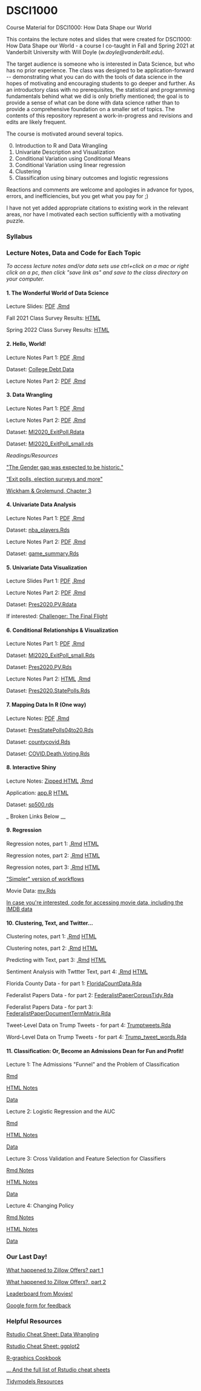 # DSCI1000
Course Material for DSCI1000: How Data Shape our World

This contains the lecture notes and slides that were created for DSCI1000: How Data Shape our World - a course I co-taught in Fall and Spring 2021 at Vanderbilt University with Will Doyle (_w.doyle@vanderbilt.edu_).  

The target audience is someone who is interested in Data Science, but who has no prior experience.  The class was designed to be application-forward -- demonstrating what you can do with the tools of data science in the hopes of motivating and encouraging students to go deeper and further. As an introductory class with no prerequisites, the statistical and programming fundamentals behind what we did is only briefly mentioned; the goal is to provide a sense of what can be done with data science rather than to provide a comprehensive foundation on a smaller set of topics.  The contents of this repository represent a work-in-progress and revisions and edits are likely frequent.

The course is motivated around several topics.

0) Introduction to R and Data Wrangling
1) Univariate Description and Visualization
2) Conditional Variation using Conditional Means
3) Conditional Variation using linear regression
4) Clustering
5) Classification using binary outcomes and logistic regressions  

Reactions and comments are welcome and apologies in advance for typos, errors, and inefficiencies, but you get what you pay for ;)

I have not yet added appropriate citations to existing work in the relevant areas, nor have I motivated each section sufficiently with a motivating puzzle.  

### Syllabus

### Lecture Notes, Data and Code for Each Topic 

*To access lecture notes and/or data sets use ctrl+click on a mac or right click on a pc, then click "save link as" and save to the class directory on your computer.*

#### 1\. The Wonderful World of Data Science

Lecture Slides:  [PDF](https://github.com/joshclinton/DSCI1000/blob/main/Lectures/Topic1_IntroMotivation/Topic1_Motivation.pdf) [.Rmd](https://github.com/joshclinton/DSCI1000/blob/main/Lectures/Topic1_IntroMotivation/Topic1_Motivation.Rmd)

Fall 2021 Class Survey Results: [HTML](https://github.com/joshclinton/DSCI1000/blob/main/Lectures/Topic1_IntroMotivation/survey_results2021.html)

Spring 2022 Class Survey Results: [HTML](https://github.com/joshclinton/DSCI1000/blob/main/Lectures/Topic1_IntroMotivation/survey_results2022.html)

#### 2\. Hello, World!

Lecture Notes Part 1: [PDF](https://github.com/joshclinton/DSCI1000/blob/main/Lectures/Topic2_HelloWorld/Topic2_HelloWorld_part1.pdf) [.Rmd](https://github.com/joshclinton/DSCI1000/blob/main/Lectures/Topic2_HelloWorld/Topic2_HelloWorld.Rmd)

Dataset: [College Debt Data](https://github.com/joshclinton/DSCI1000/blob/main/Lectures/Topic2_HelloWorld/sc_debt.Rds)

Lecture Notes Part 2: [PDF](https://github.com/joshclinton/DSCI1000/blob/main/Lectures/Topic2_HelloWorld/Topic2_HelloWorld_part2.pdf) [.Rmd](https://github.com/joshclinton/DSCI1000/blob/main/Lectures/Topic2_HelloWorld/Topic2_HelloWorld_part2.Rmd)

#### 3\.  Data Wrangling

Lecture Notes Part 1: [PDF](https://github.com/joshclinton/DSCI1000/blob/main/Lectures/Topic3_DataWrangling/Topic3_DataWrangling_part1.pdf) [.Rmd](https://github.com/joshclinton/DSCI1000/blob/main/Lectures/Topic3_DataWrangling/Topic3_DataWrangling_part1.Rmd)

Lecture Notes Part 2: [PDF](https://github.com/joshclinton/DSCI1000/blob/main/Lectures/Topic3_DataWrangling/Topic3_DataWrangling_part2.pdf) [.Rmd](https://github.com/joshclinton/DSCI1000/blob/main/Lectures/Topic3_DataWrangling/Topic3_DataWrangling_part2.Rmd)

Dataset: [MI2020_ExitPoll.Rdata](https://github.com/joshclinton/DSCI1000/blob/main/Lectures/Topic3_DataWrangling/MI2020_ExitPoll.Rdata)

Dataset: [MI2020_ExitPoll_small.rds](https://github.com/joshclinton/DSCI1000/blob/main/Lectures/Topic3_DataWrangling/MI2020_ExitPoll_small.rds)

*Readings/Resources*

["The Gender gap was expected to be historic."](https://www.washingtonpost.com/dc-md-va/2020/11/06/election-2020-gender-gap-women/)

["Exit polls, election surveys and more"](https://www.pewresearch.org/fact-tank/2018/11/01/exit-polls-election-surveys-and-more-a-guide-for-the-2018-midterms/)

[Wickham \& Grolemund, Chapter 3](https://learning-oreilly-com.proxy.library.vanderbilt.edu/home/)

#### 4\. Univariate Data Analysis

Lecture Notes Part 1:  [PDF](https://github.com/joshclinton/DSCI1000/blob/main/Lectures/Topic4_UnivariateDescription/Topic4_Univariate_part1.pdf) [.Rmd](https://github.com/joshclinton/DSCI1000/blob/main/Lectures/Topic4_UnivariateDescription/Topic4_Univariate_part1.Rmd) 

Dataset: [nba_players.Rds](https://github.com/joshclinton/DSCI1000/blob/main/Lectures/Lecture4Univariate/nba_players_2018.Rds)

Lecture Notes Part 2: [PDF](https://github.com/joshclinton/DSCI1000/blob/main/Lectures/Topic4_UnivariateDescription/Topic4_UnivariateUncertainty_part2.pdf) [.Rmd](https://github.com/joshclinton/DSCI1000/blob/main/Lectures/Topic4_UnivariateDescription/Topic4_UnivariateUncertainty_part2.Rmd)

Dataset: [game_summary.Rds](https://github.com/joshclinton/DSCI1000/blob/main/Lectures/Lecture4Univariate/game_summary.Rds) 

#### 5\. Univariate Data Visualization

Lecture Slides Part 1: [PDF](https://github.com/joshclinton/DSCI1000/blob/main/Lectures/Topic5_UnivariateVisualization/Topic5_DataVizIntro_part1.pdf) [.Rmd](https://github.com/joshclinton/DSCI1000/blob/main/Lectures/Topic5_UnivariateVisualization/Topic5_DataVizIntro_part1.Rmd) 

Lecture Notes Part 2: [PDF](https://github.com/joshclinton/DSCI1000/blob/main/Lectures/Topic5_UnivariateVisualization/Topic5_VisualizationUnivariateGraphics_part2.pdf) [.Rmd](https://github.com/joshclinton/DSCI1000/blob/main/Lectures/Topic5_UnivariateVisualization/Topic5_VisualizationUnivariateGraphics_part2.Rmd)

Dataset: [Pres2020.PV.Rdata](https://github.com/joshclinton/DSCI1000/blob/main/Lectures/Topic5_UnivariateVisualization/data/Pres2020.PV.Rdata) 

If interested: [Challenger: The Final Flight](https://www.netflix.com/title/81012137)

#### 6\. Conditional Relationships \& Visualization

Lecture Notes Part 1: [PDF](https://github.com/joshclinton/DSCI1000/blob/main/Lectures/Topic6_ConditionalVariation/Topic6_ConditionalVariation_Graphing.pdf) [.Rmd](https://github.com/joshclinton/DSCI1000/blob/main/Lectures/Topic6_ConditionalVariation/Topic6_ConditionalVariation_Graphing.Rmd)

Dataset: [MI2020_ExitPoll_small.Rds](https://github.com/joshclinton/DSCI1000/blob/main/Lectures/Topic6_ConditionalVariation/MI2020_ExitPoll_small.Rds) 

Dataset: [Pres2020.PV.Rds](https://github.com/joshclinton/DSCI1000/blob/main/Lectures/Topic6_ConditionalVariation/Pres2020.PV.Rds) 

Lecture Notes Part 2: [HTML](https://github.com/joshclinton/DSCI1000/blob/main/Lectures/Topic6_ConditionalVariation/Topic6_ConditionalVariation_Prediction.html) [.Rmd](https://github.com/joshclinton/DSCI1000/blob/main/Lectures/Topic6_ConditionalVariation/Topic6_ConditionalVariation_Prediction.Rmd)

Dataset: [Pres2020.StatePolls.Rds](https://github.com/joshclinton/DSCI1000/blob/main/Lectures/Topic6_ConditionalVariation/Pres2020.StatePolls.Rds) 

#### 7\. Mapping Data In R (One way)

Lecture Notes: [PDF](https://github.com/joshclinton/DSCI1000/blob/main/Lectures/Topic7_Mapping/Topic7_MappingDataInR.pdf) [.Rmd](https://github.com/joshclinton/DSCI1000/blob/main/Lectures/Topic7_Mapping/Topic7_MappingDataInR.Rmd)

Dataset: [PresStatePolls04to20.Rds](https://github.com/joshclinton/DSCI1000/blob/main/Lectures/Topic7_Mapping/PresStatePolls04to20.Rds) 

Dataset: [countycovid.Rds](https://github.com/joshclinton/DSCI1000/blob/main/Lectures/Topic7_Mapping/countycovid.Rds) 

Dataset: [COVID.Death.Voting.Rds](https://github.com/joshclinton/DSCI1000/blob/main/Lectures/Topic7_Mapping/COVID.Death.Voting.Rds) 

#### 8\. Interactive Shiny

Lecture Notes: [Zipped HTML](https://github.com/joshclinton/DSCI1000/blob/main/Lectures/Topic8_Interactive/Topic8_interactive.html.zip) [.Rmd](https://github.com/joshclinton/DSCI1000/blob/main/Lectures/Topic8_Interactive/Topic8_interactive.Rmd)

Application: [app.R](https://github.com/joshclinton/DSCI1000/blob/main/Lectures/Topic8_Interactive/app.R)
[HTML](https://raw.githack.com/wdoyle42/vandy_ds_1000/main/Lectures/Topic8_Predictions/Topic8_PredictionsClassWork.html)

Dataset: [sp500.rds](https://github.com/joshclinton/DSCI1000/blob/main/Lectures/Topic8_Interactive/sp500.rds) 

_ Broken Links Below __

#### 9\. Regression

Regression notes, part 1: [.Rmd](https://raw.githubusercontent.com/wdoyle42/vandy_ds_1000/main/Lectures/Topic9_Regression/LectureRegressionPart1.Rmd) [HTML](https://raw.githack.com/wdoyle42/vandy_ds_1000/main/Lectures/Topic9_Regression/LectureRegressionPart1.html)

Regression notes, part 2:
[.Rmd](https://github.com/joshclinton/DSCI1000/blob/main/Lectures/Topic9_Regression/LectureRegressionPart2.Rmd)
[HTML](https://raw.githack.com/wdoyle42/vandy_ds_1000/main/Lectures/Topic9_Regression/LectureRegressionPart2.html)

Regression notes, part 3:
[.Rmd](https://github.com/joshclinton/DSCI1000/blob/main/Lectures/Topic9_Regression/LectureRegressionPart3.Rmd)
[HTML](https://raw.githack.com/wdoyle42/vandy_ds_1000/main/Lectures/Topic9_Regression/LectureRegressionPart3.html)


["Simpler" version of workflows](https://github.com/joshclinton/DSCI1000/blob/main/Lectures/Topic9_Regression/workflows_examples.Rmd)

Movie Data: [mv.Rds](https://github.com/joshclinton/DSCI1000/blob/main/Lectures/Topic9_Regression/mv.Rds)

[In case you're interested, code for accessing movie data, including the IMDB data](https://github.com/joshclinton/DSCI1000/blob/main/Lectures/Topic9_Regression/access_movie_data.R)

#### 10\.  Clustering, Text, and Twitter...

Clustering notes, part 1: [.Rmd](https://raw.githubusercontent.com/wdoyle42/vandy_ds_1000/main/Lectures/Topic10_Clustering/Topic10_ClusteringKmeans.Rmd) [HTML](https://raw.githack.com/wdoyle42/vandy_ds_1000/main/Lectures/Topic10_Clustering/Topic10_ClusteringKmeans.html)

Clustering notes, part 2: [.Rmd](https://raw.githubusercontent.com/wdoyle42/vandy_ds_1000/main/Lectures/Topic10_Clustering/Topic10_ClusteringKmeansText.Rmd) [HTML](https://raw.githack.com/wdoyle42/vandy_ds_1000/main/Lectures/Topic10_Clustering/Topic10_ClusteringKmeansText.html)

Predicting with Text, part 3: [.Rmd](https://raw.githubusercontent.com/wdoyle42/vandy_ds_1000/main/Lectures/Topic10_Clustering/Topic10_ClusteringTextPredict.Rmd) [HTML](https://raw.githack.com/wdoyle42/vandy_ds_1000/main/Lectures/Topic10_Clustering/Topic10_ClusteringTextPredict.html)

Sentiment Analysis with Twttter Text, part 4:  [.Rmd](https://raw.githubusercontent.com/wdoyle42/vandy_ds_1000/main/Lectures/Topic10_Clustering/Topic10_TrumpTweetSentiment.Rmd) [HTML](https://raw.githack.com/wdoyle42/vandy_ds_1000/main/Lectures/Topic10_Clustering/Topic10_TrumpTweetSentiment.html)

Florida County Data - for part 1: [FloridaCountData.Rda](https://github.com/joshclinton/DSCI1000/blob/main/Lectures/Topic10_Clustering/FloridaCountyData.Rda)

Federalist Papers Data - for part 2: [FederalistPaperCorpusTidy.Rda](https://github.com/joshclinton/DSCI1000/blob/main/Lectures/Topic10_Clustering/FederalistPaperCorpusTidy.Rda)

Federalist Papers Data - for part 3: [FederalistPaperDocumentTermMatrix.Rda](https://github.com/joshclinton/DSCI1000/blob/main/Lectures/Topic10_Clustering/FederalistPaperDocumentTermMatrix.Rda)

Tweet-Level Data on Trump Tweets - for part 4: [Trumptweets.Rda](https://github.com/joshclinton/DSCI1000/blob/main/Lectures/Topic10_Clustering/Trumptweets.Rda)

Word-Level Data on Trump Tweets - for part 4: [Trump_tweet_words.Rda](https://github.com/joshclinton/DSCI1000/blob/main/Lectures/Topic10_Clustering/Trump_tweet_words.Rda)


#### 11\. Classification: Or, Become an Admissions Dean for Fun and Profit!
Lecture 1: The Admissions "Funnel" and the Problem of Classification

[Rmd](https://github.com/joshclinton/DSCI1000/blob/main/Lectures/Topic11Classification/college_admissions.Rmd)

[HTML Notes](https://raw.githack.com/wdoyle42/vandy_ds_1000/main/Lectures/Topic11Classification/college_admissions.html)

[Data](https://github.com/joshclinton/DSCI1000/blob/main/Lectures/Topic11Classification/admit_data.rds)

Lecture 2: Logistic Regression and the AUC

[Rmd](https://github.com/joshclinton/DSCI1000/blob/main/Lectures/Topic11Classification/college_admissions_2.Rmd)

[HTML Notes](https://raw.githack.com/wdoyle42/vandy_ds_1000/main/Lectures/Topic11Classification/college_admissions_2.html)

[Data](https://github.com/joshclinton/DSCI1000/blob/main/Lectures/Topic11Classification/admit_data.rds)

Lecture 3: Cross Validation and Feature Selection for Classifiers

[Rmd Notes](https://github.com/joshclinton/DSCI1000/blob/main/Lectures/Topic11Classification/college_admissions_3.Rmd)

[HTML Notes](https://raw.githack.com/wdoyle42/vandy_ds_1000/main/Lectures/Topic11Classification/college_admissions_3.html)


[Data](https://github.com/joshclinton/DSCI1000/blob/main/Lectures/Topic11Classification/admit_data.rds)


Lecture 4: Changing Policy

[Rmd Notes](https://github.com/joshclinton/DSCI1000/blob/main/Lectures/Topic11Classification/college_admissions_4.Rmd)

[HTML Notes](https://raw.githack.com/wdoyle42/vandy_ds_1000/main/Lectures/Topic11Classification/college_admissions_4.html)

[Data](https://github.com/joshclinton/DSCI1000/blob/main/Lectures/Topic11Classification/admit_data.rds)



 ### Our Last Day! 
 
[What happened to Zillow Offers? part 1](https://www.businessinsider.com/zillow-offers-pause-ibuyers-homes-atlanta-phoenix-dallas-houston-minneapolis-2021-10)

[What happened to Zillow Offers?, part 2](https://www.cnet.com/personal-finance/mortgages/what-happened-at-zillow-how-a-prized-real-estate-site-lost-at-ibuying/)

[Leaderboard from Movies!]()

[Google form for feedback](https://forms.gle/1U6FPZ1tRATsTS8Z8)

### Helpful Resources

[Rstudio Cheat Sheet: Data Wrangling](https://www.rstudio.com/wp-content/uploads/2015/02/data-wrangling-cheatsheet.pdf)

[Rstudio Cheat Sheet: ggplot2 ](https://github.com/rstudio/cheatsheets/raw/master/data-visualization.pdf)

[R-graphics Cookbook](http://www.cookbook-r.com/Graphs/)

[... And the full list of Rstudio cheat sheets](https://www.rstudio.com/resources/cheatsheets/)

[Tidymodels Resources](https://www.tidymodels.org/learn/)

